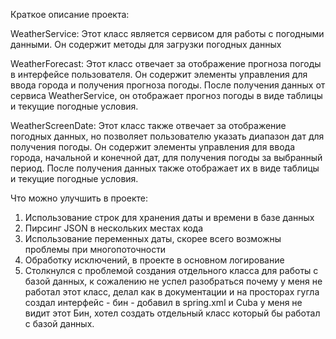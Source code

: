 Краткое описание проекта:

WeatherService: Этот класс является сервисом для работы с погодными данными. Он содержит методы для загрузки погодных данных

WeatherForecast: Этот класс отвечает за отображение прогноза погоды в интерфейсе пользователя. Он содержит элементы управления для ввода города и получения прогноза погоды. После получения данных от сервиса WeatherService, он отображает прогноз погоды в виде таблицы и текущие погодные условия.

WeatherScreenDate: Этот класс также отвечает за отображение погодных данных, но позволяет пользователю указать диапазон дат для получения погоды. Он содержит элементы управления для ввода города, начальной и конечной дат, для получения погоды за выбранный период. После получения данных также отображает их в виде таблицы и текущие погодные условия.


Что можно улучшить в проекте:

1. Использование строк  для хранения даты и времени в базе данных
2. Пирсинг JSON в нескольких местах кода
3. Использование переменных даты, скорее всего возможны проблемы при многопоточности
4. Обработку исключений, в проекте в основном логирование 
5. Столкнулся с проблемой создания отдельного класса для работы с базой данных, к сожалению не успел разобраться почему у меня не работал этот класс, делал как в документации и на просторах гугла создал интерфейс - бин - добавил в  spring.xml и Cuba у меня не видит этот Бин, хотел создать отдельный класс который бы работал с базой данных.

